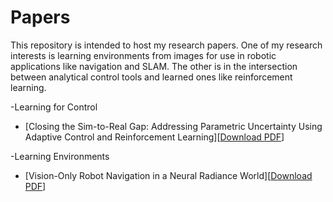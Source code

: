 # Papers
This repository is intended to host my research papers. One of my research interests is learning environments from images for use in robotic applications like navigation and SLAM. The other is in the intersection between analytical control tools and learned ones like reinforcement learning. 

-Learning for Control
- [Closing the Sim-to-Real Gap: Addressing Parametric Uncertainty Using Adaptive Control and Reinforcement Learning][[Download PDF](https://github.com/chengine/Papers/blob/main/Closing%20the%20Sim-to-Real%20Gap.pdf)]

-Learning Environments
- [Vision-Only Robot Navigation in a Neural Radiance World][[Download PDF](https://github.com/chengine/Papers/blob/main/Closing%20the%20Sim-to-Real%20Gap.pdf)]
